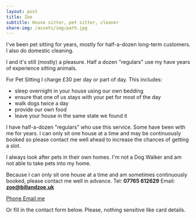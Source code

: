 ```yaml
---
layout: post
title: Zoe
subtitle: House sitter, pet sitter, cleaner
share-img: /assets/img/path.jpg
---
```


I've been pet sitting for years, mostly for half-a-dozen long-term customers. I also do domestic cleaning.

I
and it's still (mostly) a pleasure. Half a dozen "regulars" use my have years of experience sitting animals.


For Pet Sitting I charge £30 per day or part of day. This includes:
 - sleep overnight in your house using our own bedding
 - ensure that one of us stays with your pet for most of the day
 - walk dogs twice a day
 - provide our own food
 - leave your house in the same state we found it

I have half-a-dozen "regulars" who use this service. Some have been with me for years. I can only sit one house at a time and may be continuously booked so please contact me well ahead to increase the chances of getting a slot.

I always look after pets in their own homes. I'm not a Dog Walker and am not able to take pets into my home.

Because I can only sit one house at a time and am sometimes continuously booked, please contact me well in advance.
Tel: **07765 612629** Email: **zoe@billandzoe.uk**

<a href="tel:643643636363}" title="Call me on 53535353535">
    <span class="fa-stack fa-lg" aria-hidden="true">
    <i class="fas fa-circle fa-stack-2x"></i>
    <i class="fas fa-phone fa-stack-1x fa-inverse"></i>
    </span>
    <span class="sr-only">Phone</span>
</a><a href="mailto:bill@billandzoe.uk" title="Email me at bill@billandzoe.uk">
      <span class="fa-stack fa-lg" aria-hidden="true">
        <i class="fas fa-circle fa-stack-2x"></i>
        <i class="fas fa-envelope fa-stack-1x fa-inverse"></i>
      </span>
      <span class="sr-only">Email me</span>
</a>

Or fill in the contact form below.
Please, nothing sensitive like card details.

